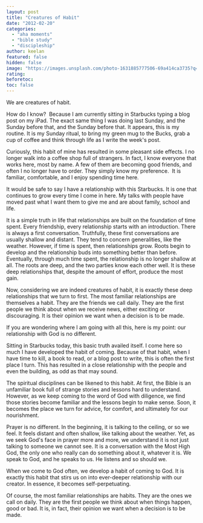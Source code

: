```yaml
---
layout: post
title: "Creatures of Habit"
date: "2012-02-20"
categories: 
  - "aha moments"
  - "bible study"
  - "discipleship"
author: keelan
featured: false
hidden: false
image: "https://images.unsplash.com/photo-1631885777506-69a414ca3735?q=80&w=2070&auto=format&fit=crop&ixlib=rb-4.0.3&ixid=M3wxMjA3fDB8MHxwaG90by1wYWdlfHx8fGVufDB8fHx8fA%3D%3D"
rating:
beforetoc:
toc: false
---
```


We are creatures of habit.

How do I know?  Because I am currently sitting in Starbucks typing a blog post on my iPad. The exact same thing I was doing last Sunday, and the Sunday before that, and the Sunday before that. It appears, this is my routine. It is my Sunday ritual, to bring my green mug to the Bucks, grab a cup of coffee and think through life as I write the week's post.

Curiously, this habit of mine has resulted in some pleasant side effects. I no longer walk into a coffee shop full of strangers. In fact, I know everyone that works here, most by name. A few of them are becoming good friends, and often I no longer have to order. They simply know my preference.  It is familiar, comfortable, and I enjoy spending time here. 

It would be safe to say I have a relationship with this Starbucks. It is one that continues to grow every time I come in here. My talks with people have moved past what I want them to give me and are about family, school and life.

It is a simple truth in life that relationships are built on the foundation of time spent. Every friendship, every relationship starts with an introduction. There is always a first conversation. Truthfully, these first conversations are usually shallow and distant. They tend to concern generalities, like the weather. However, if time is spent, then relationships grow. Roots begin to develop and the relationship buds into something better than before. Eventually, through much time spent, the relationship is no longer shallow at all. The roots are deep, and the two parties know each other well. It is these deep relationships that, despite the amount of effort, produce the most gain.

Now, considering we are indeed creatures of habit, it is exactly these deep relationships that we turn to first. The most familiar relationships are themselves a habit. They are the friends we call daily. They are the first people we think about when we receive news, either exciting or discouraging. It is their opinion we want when a decision is to be made.

If you are wondering where I am going with all this, here is my point: our relationship with God is no different.

Sitting in Starbucks today, this basic truth availed itself. I come here so much I have developed the habit of coming. Because of that habit, when I have time to kill, a book to read, or a blog post to write, this is often the first place I turn. This has resulted in a close relationship with the people and even the building, as odd as that may sound.

The spiritual disciplines can be likened to this habit. At first, the Bible is an unfamiliar book full of strange stories and lessons hard to understand. However, as we keep coming to the word of God with diligence, we find those stories become familiar and the lessons begin to make sense. Soon, it becomes the place we turn for advice, for comfort, and ultimately for our nourishment.

Prayer is no different. In the beginning, it is talking to the ceiling, or so we feel. It feels distant and often shallow, like talking about the weather. Yet, as we seek God's face in prayer more and more, we understand it is not just talking to someone we cannot see. It is a conversation with the Most High God, the only one who really can do something about it, whatever it is. We speak to God, and he speaks to us. He listens and so should we.

When we come to God often, we develop a habit of coming to God. It is exactly this habit that stirs us on into ever-deeper relationship with our creator. In essence, it becomes self-perpetuating.

Of course, the most familiar relationships are habits. They are the ones we call on daily. They are the first people we think about when things happen, good or bad. It is, in fact, their opinion we want when a decision is to be made.
